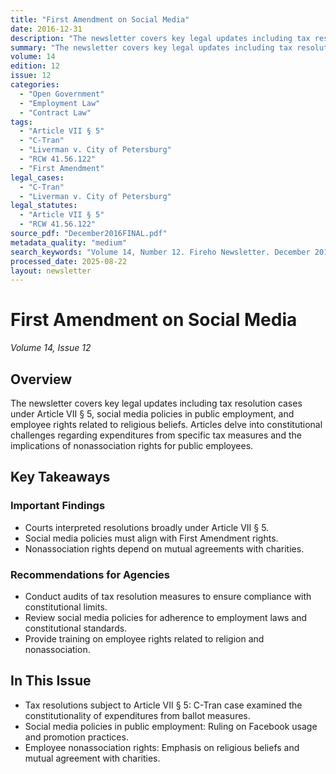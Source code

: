 ```yaml
---
title: "First Amendment on Social Media"
date: 2016-12-31
description: "The newsletter covers key legal updates including tax resolution cases under Article VII § 5, social media policies in public employment, and employee rights related to religious beliefs. Articles delve into constitutional challenges regarding expenditures from specific tax measures and the implications of nonassociation rights for public employees."
summary: "The newsletter covers key legal updates including tax resolution cases under Article VII § 5, social media policies in public employment, and employee rights related to religious beliefs. Articles delve into constitutional challenges regarding expenditures from specific tax measures and the implications of nonassociation rights for public employees."
volume: 14
edition: 12
issue: 12
categories:
  - "Open Government"
  - "Employment Law"
  - "Contract Law"
tags:
  - "Article VII § 5"
  - "C-Tran"
  - "Liverman v. City of Petersburg"
  - "RCW 41.56.122"
  - "First Amendment"
legal_cases:
  - "C-Tran"
  - "Liverman v. City of Petersburg"
legal_statutes:
  - "Article VII § 5"
  - "RCW 41.56.122"
source_pdf: "December2016FINAL.pdf"
metadata_quality: "medium"
search_keywords: "Volume 14, Number 12. Fireho Newsletter. December 2016. Tax resolutions, social media policy, employee nonassociation rights. Legal updates including constitutional challenges and employment law cases..."
processed_date: 2025-08-22
layout: newsletter
---
```


# First Amendment on Social Media

*Volume 14, Issue 12*

## Overview

The newsletter covers key legal updates including tax resolution cases under Article VII § 5, social media policies in public employment, and employee rights related to religious beliefs. Articles delve into constitutional challenges regarding expenditures from specific tax measures and the implications of nonassociation rights for public employees.

## Key Takeaways

### Important Findings

- Courts interpreted resolutions broadly under Article VII § 5.
- Social media policies must align with First Amendment rights.
- Nonassociation rights depend on mutual agreements with charities.

### Recommendations for Agencies

- Conduct audits of tax resolution measures to ensure compliance with constitutional limits.
- Review social media policies for adherence to employment laws and constitutional standards.
- Provide training on employee rights related to religion and nonassociation.

## In This Issue

- Tax resolutions subject to Article VII § 5: C-Tran case examined the constitutionality of expenditures from ballot measures.
- Social media policies in public employment: Ruling on Facebook usage and promotion practices.
- Employee nonassociation rights: Emphasis on religious beliefs and mutual agreement with charities.

